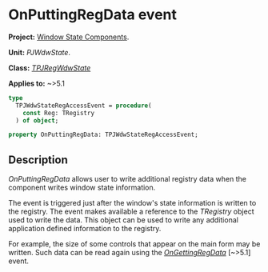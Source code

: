 # OnPuttingRegData event

**Project:** [Window State Components](../API.md).

**Unit:** _PJWdwState_.

**Class:** _[TPJRegWdwState](./TPJRegWdwState.md)_

**Applies to:** ~>5.1

```pascal
type
  TPJWdwStateRegAccessEvent = procedure(
    const Reg: TRegistry
  ) of object;

property OnPuttingRegData: TPJWdwStateRegAccessEvent;
```

## Description

_OnPuttingRegData_ allows user to write additional registry data when the component writes window state information.

The event is triggered just after the window's state information is written to the registry. The event makes available a reference to the _TRegistry_ object used to write the data. This object can be used to write any additional application defined information to the registry.

For example, the size of some controls that appear on the main form may be written. Such data can be read again using the _[OnGettingRegData](./TPJRegWdwState-OnGettingRegData.md)_ [~>5.1] event.

